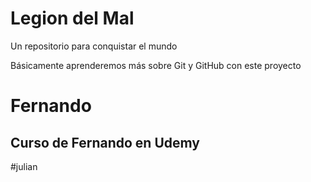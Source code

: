 # Legion del Mal
Un repositorio para conquistar el mundo

Básicamente aprenderemos más sobre Git y GitHub con este proyecto


# Fernando


## Curso de Fernando en Udemy

#julian
